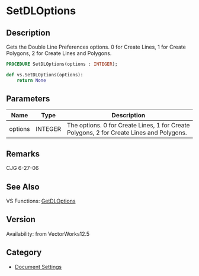 # SetDLOptions

## Description
Gets the Double Line Preferences options.  0 for Create Lines, 1 for Create Polygons, 2 for Create Lines and Polygons.

```pascal
PROCEDURE SetDLOptions(options : INTEGER);
```

```python
def vs.SetDLOptions(options):
    return None
```

## Parameters
|Name|Type|Description|
|---|---|---|
|options|INTEGER|The options.  0 for Create Lines, 1 for Create Polygons, 2 for Create Lines and Polygons.|

## Remarks
CJG 6-27-06

## See Also
VS Functions:
[GetDLOptions](GetDLOptions.md)

## Version
Availability: from VectorWorks12.5

## Category
* [Document Settings](../Categories/Document%20Settings.md)
